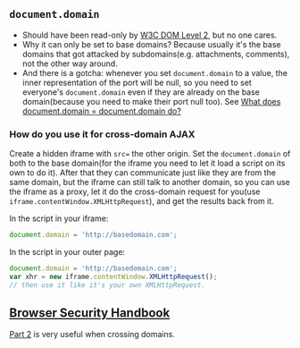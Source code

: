 ## `document.domain`

* Should have been read-only by [W3C DOM Level 2](http://www.w3.org/TR/DOM-Level-2-HTML/html.html#ID-2250147), but no one cares.
* Why it can only be set to base domains? Because usually it's the base domains that got attacked by subdomains(e.g. attachments, comments), not the other way around.
* And there is a gotcha: whenever you set `document.domain` to a value, the inner representation of the port will be null, so you need to set everyone's `document.domain` even if they are already on the base domain(because you need to make their port null too). See [What does document.domain = document.domain do?](http://stackoverflow.com/questions/1481251/what-does-document-domain-document-domain-do)

### How do you use it for cross-domain AJAX

Create a hidden iframe with `src=` the other origin. Set the `document.domain` of both to the base domain(for the iframe you need to let it load a script on its own to do it). After that they can communicate just like they are from the same domain, but the iframe can still talk to another domain, so you can use the iframe as a proxy, let it do the cross-domain request for you(use `iframe.contentWindow.XMLHttpRequest`), and get the results back from it.

In the script in your iframe:

```javascript
document.domain = 'http://basedomain.com';
```

In the script in your outer page:

```javascript
document.domain = 'http://basedomain.com';
var xhr = new iframe.contentWindow.XMLHttpRequest();
// then use it like it's your own XMLHttpRequest.
```

## [Browser Security Handbook](https://code.google.com/p/browsersec/wiki/Main)

[Part 2](https://code.google.com/p/browsersec/wiki/Part2) is very useful when crossing domains.
